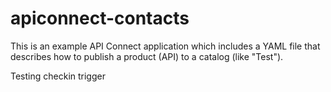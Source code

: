 # apiconnect-contacts

This is an example API Connect application which includes a YAML file that describes how to publish a product (API) to a catalog (like "Test").

Testing checkin trigger
